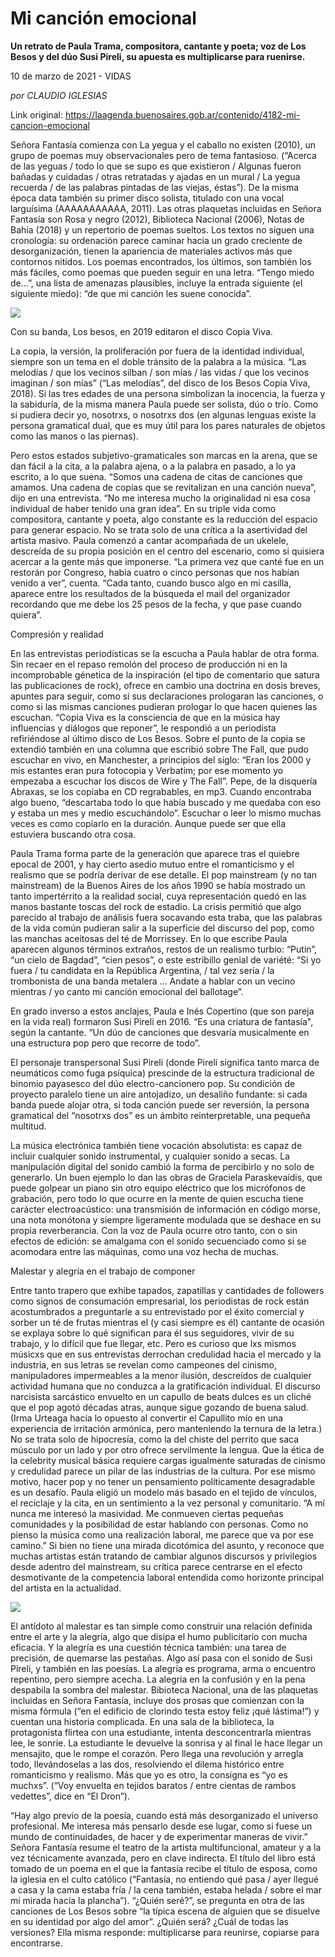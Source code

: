 # Mi canción emocional

**Un retrato de Paula Trama, compositora, cantante y poeta; voz de Los Besos y del dúo Susi Pireli, su apuesta es multiplicarse para ruenirse.**

10 de marzo de 2021 - VIDAS

_por CLAUDIO IGLESIAS_

Link original: https://laagenda.buenosaires.gob.ar/contenido/4182-mi-cancion-emocional



Señora Fantasía comienza con La yegua y el caballo no existen (2010), un grupo de poemas muy observacionales pero de tema fantasioso. (“Acerca de las yeguas / todo lo que se supo es que existieron / Algunas fueron bañadas y cuidadas / otras retratadas y ajadas en un mural / La yegua recuerda / de las palabras pintadas de las viejas, éstas”). De la misma época data también su primer disco solista, titulado con una vocal larguísima (AAAAAAAAAAA, 2011). Las otras plaquetas incluidas en Señora Fantasía son Rosa y negro (2012), Biblioteca Nacional (2006), Notas de Bahía (2018) y un repertorio de poemas sueltos. Los textos no siguen una cronología: su ordenación parece caminar hacia un grado creciente de desorganización, tienen la apariencia de materiales activos más que contornos nitidos. Los poemas encontrados, los últimos, son también los más fáciles, como poemas que pueden seguir en una letra. “Tengo miedo de…”, una lista de amenazas plausibles, incluye la entrada siguiente (el siguiente miedo): “de que mi canción les suene conocida”.




![](https://cdn.flowlikemusic.com/files/images/38631/cf800aff-6e2b-42a3-b249-031e6ca8eee8.jpg)




Con su banda, Los besos, en 2019 editaron el disco Copia Viva.




La copia, la versión, la proliferación por fuera de la identidad individual, siempre son un tema en el doble tránsito de la palabra a la música. “Las melodías / que los vecinos silban / son mías / las vidas / que los vecinos imaginan / son mías” (“Las melodías”, del disco de los Besos Copia Viva, 2018). Si las tres edades de una persona simbolizan la inocencia, la fuerza y la sabiduría, de la misma manera Paula puede ser solista, dúo o trío. Como si pudiera decir yo, nosotrxs, o nosotrxs dos (en algunas lenguas existe la persona gramatical dual, que es muy útil para los pares naturales de objetos como las manos o las piernas).




Pero estos estados subjetivo-gramaticales son marcas en la arena, que se dan fácil a la cita, a la palabra ajena, o a la palabra en pasado, a lo ya escrito, a lo que suena. “Somos una cadena de citas de canciones que amamos. Una cadena de copias que se revitalizan en una canción nueva”, dijo en una entrevista. “No me interesa mucho la originalidad ni esa cosa individual de haber tenido una gran idea”. En su triple vida como compositora, cantante y poeta, algo constante es la reducción del espacio para generar espacio. No se trata solo de una crítica a la asertividad del artista masivo. Paula comenzó a cantar acompañada de un ukelele, descreída de su propia posición en el centro del escenario, como si quisiera acercar a la gente más que imponerse. “La primera vez que canté fue en un restorán por Congreso, había cuatro o cinco personas que nos habían venido a ver”, cuenta. “Cada tanto, cuando busco algo en mi casilla, aparece entre los resultados de la búsqueda el mail del organizador recordando que me debe los 25 pesos de la fecha, y que pase cuando quiera”.




Compresión y realidad




En las entrevistas periodísticas se la escucha a Paula hablar de otra forma. Sin recaer en el repaso remolón del proceso de producción ni en la incomprobable génetica de la inspiración (el tipo de comentario que satura las publicaciones de rock), ofrece en cambio una doctrina en dosis breves, apuntes para seguir, como si sus declaraciones prologaran las canciones, o como si las mismas canciones pudieran prologar lo que hacen quienes las escuchan. “Copia Viva es la consciencia de que en la música hay influencias y diálogos que reponer”, le respondió a un periodista refiriéndose al último disco de Los Besos. Sobre el punto de la copia se extendió también en una columna que escribió sobre The Fall, que pudo escuchar en vivo, en Manchester, a principios del siglo: “Eran los 2000 y mis estantes eran pura fotocopia y Verbatim; por ese momento yo empezaba a escuchar los discos de Wire y The Fall”. Pepe, de la disquería Abraxas, se los copiaba en CD regrabables, en mp3. Cuando encontraba algo bueno, “descartaba todo lo que había buscado y me quedaba con eso y estaba un mes y medio escuchándolo”. Escuchar o leer lo mismo muchas veces es como copiarlo en la duración. Aunque puede ser que ella estuviera buscando otra cosa.




Paula Trama forma parte de la generación que aparece tras el quiebre epocal de 2001, y hay cierto asedio mutuo entre el romanticismo y el realismo que se podría derivar de ese detalle. El pop mainstream (y no tan mainstream) de la Buenos Aires de los años 1990 se había mostrado un tanto impertérrito a la realidad social, cuya representación quedó en las manos bastante toscas del rock de estadio. La crisis permitió que algo parecido al trabajo de análisis fuera socavando esta traba, que las palabras de la vida común pudieran salir a la superficie del discurso del pop, como las manchas aceitosas del té de Morrissey. En lo que escribe Paula aparecen algunos términos extraños, restos de un realismo turbio: “Putin”, “un cielo de Bagdad”, “cien pesos”, o este estribillo genial de variété: “Si yo fuera / tu candidata en la República Argentina, / tal vez sería / la trombonista de una banda metalera … Andate a hablar con un vecino mientras / yo canto mi canción emocional del ballotage”.




En grado inverso a estos anclajes, Paula e Inés Copertino (que son pareja en la vida real) formaron Susi Pireli en 2016. “Es una criatura de fantasía", según la cantante. “Un dúo de canciones que desvaría musicalmente en una estructura pop pero que recorre de todo”.




El personaje transpersonal Susi Pireli (donde Pireli significa tanto marca de neumáticos como fuga psíquica) prescinde de la estructura tradicional de binomio payasesco del dúo electro-cancionero pop. Su condición de proyecto paralelo tiene un aire antojadizo, un desaliño fundante: si cada banda puede alojar otra, si toda canción puede ser reversión, la persona gramatical del “nosotrxs dos” es un ámbito reinterpretable, una pequeña multitud.




La música electrónica también tiene vocación absolutista: es capaz de incluir cualquier sonido instrumental, y cualquier sonido a secas. La manipulación digital del sonido cambió la forma de percibirlo y no solo de generarlo. Un buen ejemplo lo dan las obras de Graciela Paraskevaídis, que puede golpear un piano sin otro equipo eléctrico que los micrófonos de grabación, pero todo lo que ocurre en la mente de quien escucha tiene carácter electroacústico: una transmisión de información en código morse, una nota monótona y siempre ligeramente modulada que se deshace en su propia reverberancia. Con la voz de Paula ocurre otro tanto, con o sin efectos de edición: se amalgama con el sonido secuenciado como si se acomodara entre las máquinas, como una voz hecha de muchas.




Malestar y alegría en el trabajo de componer




Entre tanto trapero que exhibe tapados, zapatillas y cantidades de followers como signos de consumación empresarial, los periodistas de rock están acostumbrados a preguntarle a su entrevistado por el éxito comercial y sorber un té de frutas mientras el (y casi siempre es él) cantante de ocasión se explaya sobre lo qué significan para él sus seguidores, vivir de su trabajo, y lo difícil que fue llegar, etc. Pero es curioso que lxs mismos músicxs que en sus entrevistas derrochan credulidad hacia el mercado y la industria, en sus letras se revelan como campeones del cinismo, manipuladores impermeables a la menor ilusión, descreídos de cualquier actividad humana que no conduzca a la gratificación individual. El discurso narcisista sarcástico envuelto en un capullo de beats dulces es un cliché que el pop agotó décadas atras, aunque sigue gozando de buena salud. (Irma Urteaga hacía lo opuesto al convertir el Capullito mío en una experiencia de irritación armónica, pero manteniendo la ternura de la letra.) No se trata solo de hipocresía, como la del chiste del perrito que saca músculo por un lado y por otro ofrece servilmente la lengua. Que la ética de la celebrity musical básica requiere cargas igualmente saturadas de cinismo y credulidad parece un pilar de las industrias de la cultura. Por ese mismo motivo, hacer pop y no tener un pensamiento políticamente desagradable es un desafío. Paula eligió un modelo más basado en el tejido de vínculos, el reciclaje y la cita, en un sentimiento a la vez personal y comunitario. “A mí nunca me interesó la masividad. Me conmueven ciertas pequeñas comunidades y la posibilidad de estar hablando con personas. Como no pienso la música como una realización laboral, me parece que va por ese camino.” Si bien no tiene una mirada dicotómica del asunto, y reconoce que muchas artistas están tratando de cambiar algunos discursos y privilegios desde adentro del mainstream, su crítica parece centrarse en el efecto desmotivante de la competencia laboral entendida como horizonte principal del artista en la actualidad.




![](https://cdn.flowlikemusic.com/files/images/38632/db7f3722-2b81-4c66-856c-26a6c3dafee6.png)




El antídoto al malestar es tan simple como construir una relación definida entre el arte y la alegría, algo que disipa el humo publicitario con mucha eficacia. Y la alegría es una cuestión técnica también: una tarea de precisión, de quemarse las pestañas. Algo así pasa con el sonido de Susi Pireli, y también en las poesías. La alegría es programa, arma o encuentro repentino, pero siempre acecha. La alegría en la confusión y en la pena despabila la sombra del malestar. Bibioteca Nacional, una de las plaquetas incluidas en Señora Fantasía, incluye dos prosas que comienzan con la misma fórmula (“en el edificio de clorindo testa estoy feliz ¡qué lástima!”) y cuentan una historia complicada. En una sala de la biblioteca, la protagonista flirtea con una estudiante, intenta desconcentrarla mientras lee, le sonríe. La estudiante le devuelve la sonrisa y al final le hace llegar un mensajito, que le rompe el corazón. Pero llega una revolución y arregla todo, llevándoselas a las dos, resolviendo el dilema histórico entre romanticismo y realismo. Más que yo es otro, la consigna es “yo es muchxs”. (“Voy envuelta en tejidos baratos / entre cientas de rambos vedettes”, dice en “El Dron”).




“Hay algo previo de la poesía, cuando está más desorganizado el universo profesional. Me interesa más pensarlo desde ese lugar, como si fuese un mundo de continuidades, de hacer y de experimentar maneras de vivir.” Señora Fantasía resume el teatro de la artista multifuncional, amateur y a la vez técnicamente avanzada, pero en clave indirecta. El título del libro está tomado de un poema en el que la fantasía recibe el título de esposa, como la iglesia en el culto católico (“Fantasía, no entiendo qué pasa / ayer llegué a casa y la cama estaba fría / la cena también, estaba helada / sobre el mar mi mirada hacía la plancha”). “¿Quién seré?”, se pregunta en otra de las canciones de Los Besos sobre “la típica escena de alguien que se disuelve en su identidad por algo del amor”. ¿Quién será? ¿Cuál de todas las versiones? Ella misma responde: multiplicarse para reunirse, copiarse para encontrarse.




